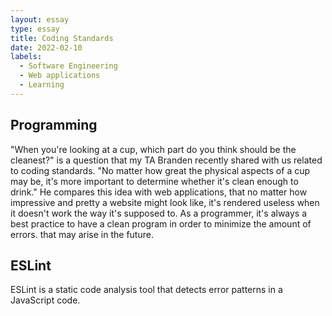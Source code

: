 ```yaml
---
layout: essay
type: essay
title: Coding Standards
date: 2022-02-10
labels:
  - Software Engineering
  - Web applications
  - Learning
---
```


## Programming

"When you're looking at a cup, which part do you think should be the cleanest?" is a question that my TA Branden recently shared with us related to coding standards. "No matter how great the physical aspects of a cup may be, it's more important to determine whether it's clean enough to drink." He compares this idea with web applications, that no matter how impressive and pretty a website might look like, it's rendered useless when it doesn't work the way it's supposed to. As a programmer, it's always a best practice to have a clean program in order to minimize the amount of errors. that may arise in the future.

## ESLint

ESLint is a static code analysis tool that detects error patterns in a JavaScript code. 
